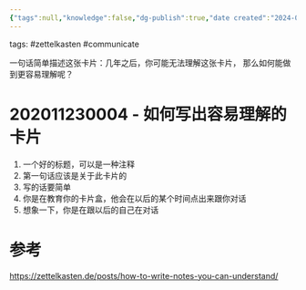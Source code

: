 ```yaml
---
{"tags":null,"knowledge":false,"dg-publish":true,"date created":"2024-04-17T10:36:35+08:00","date modified":"2024-04-21T11:08:31+08:00","permalink":"/card/卡片盒笔记法/202011230004 - 如何写出容易理解的卡片/","dgPassFrontmatter":true,"noteIcon":"2","created":"2024-04-17T10:36:35+08:00","updated":"2024-04-21T11:08:31+08:00"}
---
```



tags: #zettelkasten #communicate

一句话简单描述这张卡片：几年之后，你可能无法理解这张卡片，
那么如何能做到更容易理解呢？

# 202011230004 - 如何写出容易理解的卡片

1. 一个好的标题，可以是一种注释
2. 第一句话应该是关于此卡片的
3. 写的话要简单
4. 你是在教育你的卡片盒，他会在以后的某个时间点出来跟你对话
5. 想象一下，你是在跟以后的自己在对话

# 参考

https://zettelkasten.de/posts/how-to-write-notes-you-can-understand/
